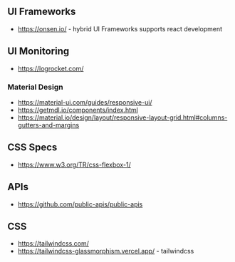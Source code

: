 

## UI Frameworks
* https://onsen.io/ - hybrid UI Frameworks supports react development

## UI Monitoring
* https://logrocket.com/

### Material Design
* https://material-ui.com/guides/responsive-ui/
* https://getmdl.io/components/index.html
* https://material.io/design/layout/responsive-layout-grid.html#columns-gutters-and-margins

## CSS Specs
* https://www.w3.org/TR/css-flexbox-1/


## APIs
* https://github.com/public-apis/public-apis

## CSS
* https://tailwindcss.com/
* https://tailwindcss-glassmorphism.vercel.app/ - tailwindcss
